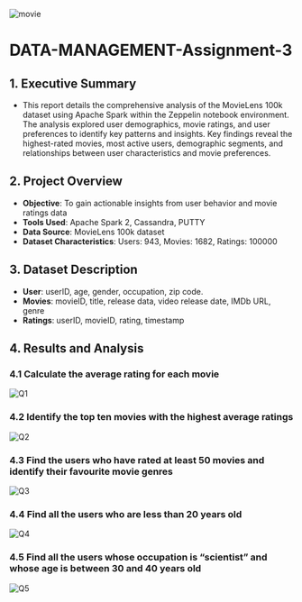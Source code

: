 ![movie](https://github.com/user-attachments/assets/886ae0ce-1e3f-4d59-907f-936f59af1c53)
# DATA-MANAGEMENT-Assignment-3 
## 1. Executive Summary 
- This report details the comprehensive analysis of the MovieLens 100k dataset using Apache Spark within the Zeppelin notebook environment. The analysis explored user demographics, movie ratings, and user preferences to identify key patterns and insights. Key findings reveal the highest-rated movies, most active users, demographic segments, and relationships between user characteristics and movie preferences. 

## 2. Project Overview 
- **Objective**: To gain actionable insights from user behavior and movie ratings data 
- **Tools Used**: Apache Spark 2, Cassandra, PUTTY 
- **Data Source**: MovieLens 100k dataset
- **Dataset Characteristics**: Users: 943, Movies: 1682, Ratings: 100000

## 3. Dataset Description
- **User**: userID, age, gender, occupation, zip code. 
- **Movies**: movieID, title, release data, video release date, IMDb URL, genre
- **Ratings**: userID, movieID, rating, timestamp

## 4. Results and Analysis 
### 4.1 Calculate the average rating for each movie 
![Q1](https://github.com/user-attachments/assets/dba4fbc4-6d52-40d8-bfdc-ecd7982553ec) 
### 4.2 Identify the top ten movies with the highest average ratings 
![Q2](https://github.com/user-attachments/assets/85c9de4a-0a34-4fa6-8d13-48961f866a37) 
### 4.3 Find the users who have rated at least 50 movies and identify their favourite movie genres 
![Q3](https://github.com/user-attachments/assets/909f545c-5263-4593-aeb9-8a7fa3932df5) 
### 4.4 Find all the users who are less than 20 years old 
![Q4](https://github.com/user-attachments/assets/7a3e1350-9ebc-4753-b37d-814bd44a750a) 
### 4.5 Find all the users whose occupation is “scientist” and whose age is between 30 and 40 years old 
![Q5](https://github.com/user-attachments/assets/6da4d6f5-08b5-4d48-b4a5-2eb52adb4df7) 







